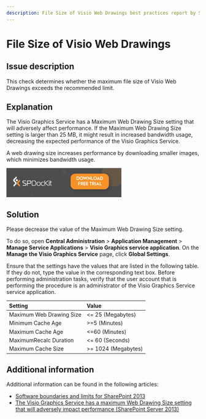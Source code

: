 ```yaml
---
description: File Size of Visio Web Drawings best practices report by SPDocKit determines whether the maximum file size of Visio Web Drawings exceeds the recommended limit.
---
```


# File Size of Visio Web Drawings

## Issue description

This check determines whether the maximum file size of Visio Web Drawings exceeds the recommended limit.

## Explanation

The Visio Graphics Service has a Maximum Web Drawing Size setting that will adversely affect performance. If the Maximum Web Drawing Size setting is larger than 25 MB, it might result in increased bandwidth usage, decreasing the expected performance of the Visio Graphics Service.

A web drawing size increases performance by downloading smaller images, which minimizes bandwidth usage.

[![Download SPDocKit](../../../.gitbook/assets/spdockit_download.png)](http://bit.ly/2US0Zna)

## Solution

Please decrease the value of the Maximum Web Drawing Size setting.

To do so, open **Central Administration** &gt; **Application Management** &gt; **Manage Service Applications** &gt; **Visio Graphics service application**. On the **Manage the Visio Graphics Service** page, click **Global Settings**.

Ensure that the settings have the values that are listed in the following table. If they do not, type the value in the corresponding text box. Before performing administration tasks, verify that the user account that is performing the procedure is an administrator of the Visio Graphics Service service application.

| Setting | Value |
| :--- | :--- |
| Maximum Web Drawing Size | &lt;= 25 \(Megabytes\) |
| Minimum Cache Age | &gt;=5 \(Minutes\) |
| Maximum Cache Age | &lt;=60 \(Minutes\) |
| MaximumRecalc Duration | &lt;= 60 \(Seconds\) |
| Maximum Cache Size | &gt;= 1024 \(Megabytes\) |

## Additional information

Additional information can be found in the following articles:

* [Software boundaries and limits for SharePoint 2013](https://technet.microsoft.com/en-us/library/cc262787.aspx)
* [The Visio Graphics Service has a maximum Web Drawing Size setting that will adversely impact performance \(SharePoint Server 2013\)](https://technet.microsoft.com/en-us/library/ff805074.aspx)

